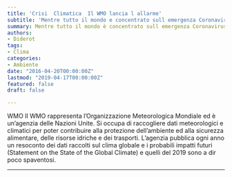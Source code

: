 ```yaml
---
title: 'Crisi  Climatica  Il WMO lancia l allarme'
subtitle: 'Mentre tutto il mondo e concentrato sull emergenza Coronavirus una pubblicazione del WMO ha attirato l attenzione di Diderot'
summary: Mentre tutto il mondo è concentrato sull emergenza Coronavirus una pubblicazione del WMO ha attirato l attenzione di Diderot.
authors:
- Diderot
tags:
- Clima
categories:
- Ambiente
date: "2016-04-20T00:00:00Z"
lastmod: "2019-04-17T00:00:00Z"
featured: false
draft: false

---
```



WMO
Il WMO rappresenta l’Organizzazione Meteorologica Mondiale ed è un’agenzia delle Nazioni Unite.
Si occupa di raccogliere dati meteorologici e climatici per poter contribuire alla protezione dell’ambiente ed alla sicurezza alimentare, delle risorse idriche e dei trasporti.
L’agenzia pubblica ogni anno un resoconto dei dati raccolti sul clima globale e i probabili impatti futuri (Statement on the State of the Global Climate) e quelli del 2019 sono a dir poco spaventosi.

---
